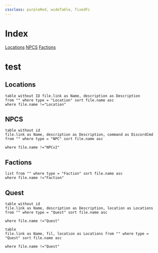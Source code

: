 ```yaml
---
cssclass: purpleRed, wideTable, fixedFc 
---
```

# Index

<span class="nav">[Locations](##Locations)   [NPCS](##NPCS)   [Factions](##Factions)</span>

# test

## Locations
```dataview 
table without ID file.link as Name, description as Description
from "" where type = "Location" sort file.name asc 
where file.name !="Location"
```

## NPCS

```dataview
table without id 
file.link as Name, description as Description, command as DiscordCmd from "" where type = "NPC" sort file.name asc

where file.name !="NPCv2"
```

## Factions
```dataview
list from "" where type = "Faction" sort file.name asc 
where file.name !="Faction"
```
## Quest

```dataview
table without id 
file.link as Name, description as Description, location as Locations from "" where type = "Quest" sort file.name asc

where file.name !="Quest"
```

```dataview
table
file.link as Name, fil, location as Locations from "" where type = "Quest" sort file.name asc

where file.name !="Quest"
```